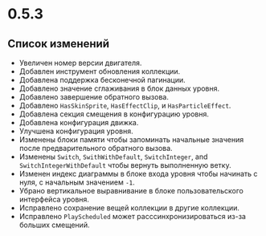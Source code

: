 # 0.5.3

## Список изменений

- Увеличен номер версии двигателя.
- Добавлен инструмент обновления коллекции.
- Добавлена поддержка бесконечной пагинации.
- Добавлено значение сглаживания в блок данных уровня.
- Добавлено завершение обратного вызова.
- Добавлено `HasSkinSprite`, `HasEffectClip`, и `HasParticleEffect`.
- Добавлена секция смещения в конфигурацию уровня.
- Добавлена конфигурация движка.
- Улучшена конфигурация уровня.
- Изменены блоки памяти чтобы запоминать начальные значения после предварительного обратного вызова.
- Изменены `Switch`, `SwithWithDefault`, `SwitchInteger`, and `SwitchIntegerWithDefault` чтобы вернуть выполненную ветку.
- Изменен индекс диаграммы в блоке входа уровня чтобы начинать с нуля, с начальным значением `-1`.
- Убрано вертикальное выравнивание в блоке пользовательского интерфейса уровня.
- Исправлено сохранение вещей коллекции в другие коллекции.
- Исправлено `PlayScheduled` может расссинхронизироваться из-за больших смещений.
